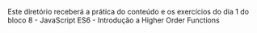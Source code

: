 Este diretório receberá a prática do conteúdo e os exercícios do dia 1 do bloco 8 - JavaScript ES6 - Introdução a Higher Order Functions
